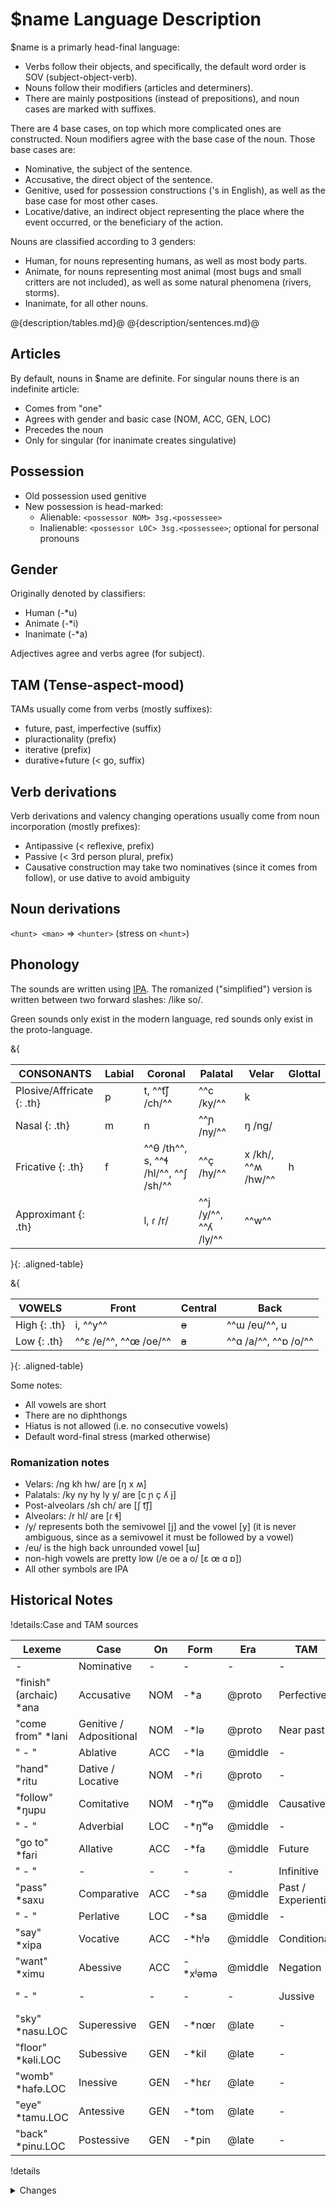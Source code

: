 # $name Language Description

$name is a primarly head-final language:

- Verbs follow their objects,
and specifically, the default word order is SOV (subject-object-verb).
- Nouns follow their modifiers (articles and determiners).
- There are mainly postpositions (instead of prepositions),
and noun cases are marked with suffixes.

There are 4 base cases, 
on top which more complicated ones are constructed.
Noun modifiers agree with the base case of the noun.
Those base cases are:

- Nominative, the subject of the sentence.
- Accusative, the direct object of the sentence.
- Genitive, used for possession constructions ('s in English), 
as well as the base case for most other cases.
- Locative/dative, an indirect object representing the place where the event occurred,
or the beneficiary of the action.

Nouns are classified according to 3 genders:

- Human, for nouns representing humans, as well as most body parts.
- Animate, for nouns representing most animal 
(most bugs and small critters are not included), 
as well as some natural phenomena (rivers, storms).
- Inanimate, for all other nouns.

@{description/tables.md}@
@{description/sentences.md}@

## Articles

By default, nouns in $name are definite.
For singular nouns there is an indefinite article:

- Comes from "one"
- Agrees with gender and basic case (NOM, ACC, GEN, LOC)
- Precedes the noun
- Only for singular (for inanimate creates singulative)

## Possession

- Old possession used genitive
- New possession is head-marked:
    - Alienable: `<possessor NOM> 3sg.<possessee>`
    - Inalienable: `<possessor LOC> 3sg.<possessee>`; 
    optional for personal pronouns

## Gender

Originally denoted by classifiers:

- Human (-*u)
- Animate (-*i)
- Inanimate (-*a)

Adjectives agree and verbs agree (for subject).

## TAM (Tense-aspect-mood)

TAMs usually come from verbs (mostly suffixes):

- future, past, imperfective (suffix)
- pluractionality (prefix)
- iterative (prefix)
- durative+future (< go, suffix)

## Verb derivations

Verb derivations and valency changing operations
usually come from noun incorporation (mostly prefixes):

- Antipassive (< reflexive, prefix)
- Passive (< 3rd person plural, prefix)
- Causative construction may take two nominatives (since it comes from follow),
or use dative to avoid ambiguity

## Noun derivations

`<hunt> <man>` => `<hunter>` (stress on `<hunt>`)

## Phonology

The sounds are written using 
[IPA](https://www.ipachart.com/).
The romanized ("simplified") version 
is written between two forward slashes: /like so/.

Green sounds only exist in the modern language,
red sounds only exist in the proto-language.

&{

| CONSONANTS | Labial | Coronal | Palatal | Velar | Glottal |
|------------|--------|---------|---------|-------|---------|
| Plosive/Affricate {: .th}| p | t, ^^t͡ʃ /ch/^^ | ^^c /ky/^^ | k | |
| Nasal {: .th}| m | n | ^^ɲ /ny/^^ | ŋ /ng/ | |
| Fricative {: .th}| f | ^^θ /th^^, s, ^^ɬ /hl/^^, ^^ʃ /sh/^^ | ^^ç /hy/^^ | x /kh/, ^^ʍ /hw/^^ | h |
| Approximant {: .th}| | l, ɾ /r/ | ^^j /y/^^, ^^ʎ /ly/^^ | ^^w^^ | |

}{: .aligned-table}

&{

| VOWELS | Front | Central | Back |
|--------|-------|---------|------|
| High {: .th}| i, ^^y^^ | ~~ə~~ | ^^ɯ /eu/^^, u |
| Low {: .th} | ^^ɛ /e/^^, ^^œ /oe/^^ | ~~a~~ | ^^ɑ /a/^^, ^^ɒ /o/^^ |

}{: .aligned-table}

Some notes:

- All vowels are short
- There are no diphthongs
- Hiatus is not allowed (i.e. no consecutive vowels)
- Default word-final stress (marked otherwise)

### Romanization notes

- Velars: /ng kh hw/ are [ŋ x ʍ]
- Palatals: /ky ny hy ly y/ are [c ɲ ç ʎ j]
- Post-alveolars /sh ch/ are [ʃ t͡ʃ]
- Alveolars: /r hl/ are [ɾ ɬ]
- /y/ represents both the semivowel [j] and the vowel [y]
    (it is never ambiguous, since as a semivowel it must be followed by a vowel)
- /eu/ is the high back unrounded vowel [ɯ]
- non-high vowels are pretty low (/e oe a o/ [ɛ œ ɑ ɒ])
- All other symbols are IPA

## Historical Notes

!details:Case and TAM sources

| Lexeme | Case | On | Form | Era | TAM | Form | Era |
|--------|------|----|------|-----|-----|------|-----|
| - | Nominative | - | - | - | - | - |
| "finish" (archaic) *ana | Accusative | NOM | -*a | @proto | Perfective | -*a | @proto |
| "come from" *lani | Genitive / Adpositional | NOM | -*lə | @proto | Near past | -*la | @early |
| " - " | Ablative | ACC | -*la | @middle | - | - | - |
| "hand" *ɾitu | Dative / Locative | NOM | -*ɾi | @proto | - | - | - |
| "follow" *ŋupu | Comitative | NOM | -*ŋʷə | @middle | Causative | -*ŋʷə | @early |
| " - " | Adverbial | LOC | -*ŋʷə | @middle | - | - | - |
| "go to" *faɾi | Allative | ACC | -*fa | @middle | Future | -*fa | @early |
| " - " | - | - | - | - | Infinitive | -*faɾʲə | @early |
| "pass" *saxu | Comparative | ACC | -*sa | @middle | Past / Experiential | -*sa | @early |
| " - " | Perlative | LOC | -*sa | @middle | - | - | - |
| "say" *xipa | Vocative | ACC | -*hʲə | @middle | Conditional | -*hʲə | @middle | 
| "want" *ximu | Abessive | ACC | -*xʲəmə | @middle | Negation | -*xʲəmə | @early |
| " - " | - | - | - | - | Jussive | -*xʲəmʷə | @middle |
| "sky" *nasu.LOC | Superessive | GEN | -*nœɾ | @late | - | - | - |
| "floor" *kəli.LOC | Subessive | GEN | -*kil | @late | - | - | - |
| "womb" *hafə.LOC | Inessive | GEN | -*hɛɾ | @late | - | - | - |
| "eye" *tamu.LOC | Antessive | GEN | -*tom | @late | - | - | - |
| "back" *pinu.LOC | Postessive | GEN | -*pin | @late | - | - | - |

!details

<details markdown="1">
<summary>Changes</summary>
    @{> ../changes.lsc}@
</details>